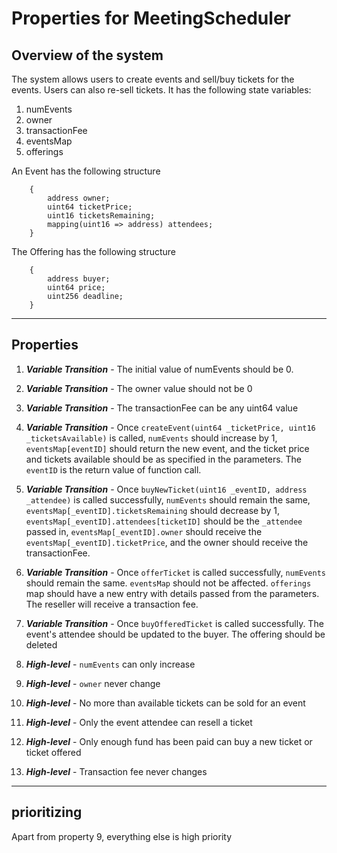 # Properties for MeetingScheduler

## Overview of the system

The system allows users to create events and sell/buy tickets for the events. Users can also re-sell tickets.
It has the following state variables:

1. numEvents
2. owner
3. transactionFee
4. eventsMap 
5. offerings

An Event has the following structure
```
    {  
		address owner;  
		uint64 ticketPrice;  
		uint16 ticketsRemaining;  
		mapping(uint16 => address) attendees;  
	}
```
The Offering has the following structure    
```
    {  
		address buyer;
		uint64 price;
		uint256 deadline;
	}
```

---
## Properties

1. ***Variable Transition*** - The initial value of numEvents should be 0.

2. ***Variable Transition*** - The owner value should not be 0

3. ***Variable Transition*** - The transactionFee can be any uint64 value

4. ***Variable Transition*** - Once `createEvent(uint64 _ticketPrice, uint16 _ticketsAvailable)` is called, `numEvents` should increase by 1, `eventsMap[eventID]` should return the new event, and the ticket price and tickets available should be as specified in the parameters. The `eventID` is the return value of function call.

5. ***Variable Transition*** - Once `buyNewTicket(uint16 _eventID, address _attendee)` is called successfully, `numEvents` should remain the same,  `eventsMap[_eventID].ticketsRemaining` should decrease by 1, `eventsMap[_eventID].attendees[ticketID]` should be the `_attendee` passed in, `eventsMap[_eventID].owner` should receive the `eventsMap[_eventID].ticketPrice`, and the owner should receive the transactionFee.

6. ***Variable Transition*** - Once `offerTicket` is called successfully, `numEvents` should remain the same. `eventsMap` should not be affected. `offerings` map should have a new entry with details passed from the parameters. The reseller will receive a transaction fee.

7. ***Variable Transition*** - Once `buyOfferedTicket` is called successfully. The event's attendee should be updated to the buyer. The offering should be deleted

8. ***High-level*** - `numEvents` can only increase

9. ***High-level*** - `owner` never change

10. ***High-level*** - No more than available tickets can be sold for an event

11. ***High-level*** - Only the event attendee can resell a ticket

12. ***High-level*** - Only enough fund has been paid can buy a new ticket or ticket offered

13. ***High-level*** - Transaction fee never changes

---
## prioritizing

Apart from property 9, everything else is high priority